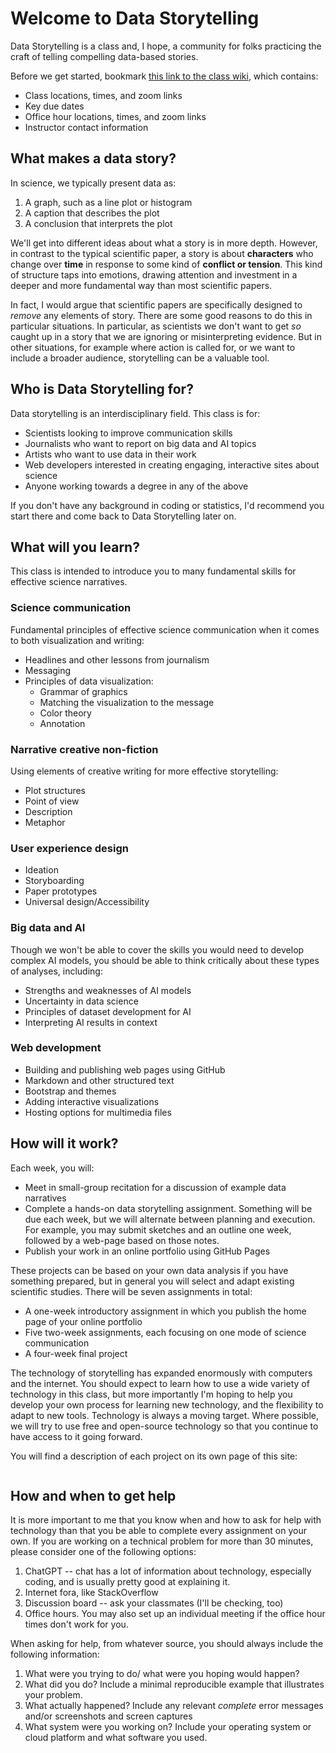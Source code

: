 # Welcome to Data Storytelling

Data Storytelling is a class and, I hope, a community for folks practicing the craft of telling compelling data-based stories.

Before we get started, bookmark [this link to the class wiki](), which contains:
  * Class locations, times, and zoom links
  * Key due dates
  * Office hour locations, times, and zoom links
  * Instructor contact information


## What makes a data story?

In science, we typically present data as:

  1. A graph, such as a line plot or histogram
  2. A caption that describes the plot
  3. A conclusion that interprets the plot

We'll get into different ideas about what a story is in more depth. However, in contrast to the typical scientific paper, a story is about **characters** who change over **time** in response to some kind of **conflict or tension**. This kind of structure taps into emotions, drawing attention and investment in a deeper and more fundamental way than most scientific papers.

In fact, I would argue that scientific papers are specifically designed to *remove* any elements of story. There are some good reasons to do this in particular situations. In particular, as scientists we don't want to get *so* caught up in a story that we are ignoring or misinterpreting evidence. But in other situations, for example where action is called for, or we want to include a broader audience, storytelling can be a valuable tool.

## Who is Data Storytelling for?

Data storytelling is an interdisciplinary field. This class is for:
  * Scientists looking to improve communication skills
  * Journalists who want to report on big data and AI topics
  * Artists who want to use data in their work
  * Web developers interested in creating engaging, interactive sites about science
  * Anyone working towards a degree in any of the above

If you don't have any background in coding or statistics, I'd recommend you start there and come back to Data Storytelling later on.

## What will you learn?

This class is intended to introduce you to many fundamental skills for effective science narratives. 

### Science communication

Fundamental principles of effective science communication when it comes to both visualization and writing:

  * Headlines and other lessons from journalism
  * Messaging
  * Principles of data visualization:
    * Grammar of graphics
    * Matching the visualization to the message
    * Color theory
    * Annotation

### Narrative creative non-fiction

Using elements of creative writing for more effective storytelling:

  * Plot structures
  * Point of view
  * Description
  * Metaphor

### User experience design

  * Ideation
  * Storyboarding
  * Paper prototypes
  * Universal design/Accessibility

### Big data and AI
  
Though we won't be able to cover the skills you would need to develop complex AI models, you should be able to think critically about these types of analyses, including:

  * Strengths and weaknesses of AI models
  * Uncertainty in data science
  * Principles of dataset development for AI
  * Interpreting AI results in context

### Web development
  
  * Building and publishing web pages using GitHub
  * Markdown and other structured text
  * Bootstrap and themes
  * Adding interactive visualizations
  * Hosting options for multimedia files

## How will it work?

Each week, you will:
  * Meet in small-group recitation for a discussion of example data narratives
  * Complete a hands-on data storytelling assignment. Something will be due each week, but we will alternate between planning and execution. For example, you may submit sketches and an outline one week, followed by a web-page based on those notes.
  * Publish your work in an online portfolio using GitHub Pages

These projects can be based on your own data analysis if you have something prepared, but in general you will select and adapt existing scientific studies. There will be seven assignments in total:
  * A one-week introductory assignment in which you publish the home page of your online portfolio
  * Five two-week assignments, each focusing on one mode of science communication
  * A four-week final project

The technology of storytelling has expanded enormously with computers and the internet. You should expect to learn how to use a wide variety of technology in this class, but more importantly I'm hoping to help you develop your own process for learning new technology, and the flexibility to adapt to new tools. Technology is always a moving target. Where possible, we will try to use free and open-source technology so that you continue to have access to it going forward.

You will find a description of each project on its own page of this site:

```{tableofcontents}
```

## How and when to get help

It is more important to me that you know when and how to ask for help with technology than that you be able to complete every assignment on your own. If you are working on a technical problem for more than 30 minutes, please consider one of the following options:
  1. ChatGPT -- chat has a lot of information about technology, especially coding, and is usually pretty good at explaining it.
  2. Internet fora, like StackOverflow
  3. Discussion board -- ask your classmates (I'll be checking, too)
  4. Office hours. You may also set up an individual meeting if the office hour times don't work for you.

When asking for help, from whatever source, you should always include the following information:

  1. What were you trying to do/ what were you hoping would happen?
  2. What did you do? Include a minimal reproducible example that illustrates your problem.
  3. What actually happened? Include any relevant *complete* error messages and/or screenshots and screen captures
  4. What system were you working on? Include your operating system or cloud platform and what software you used.